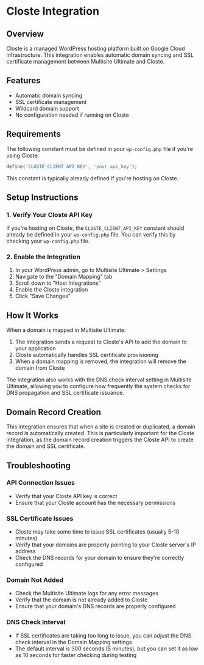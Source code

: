 # Closte Integration

## Overview
Closte is a managed WordPress hosting platform built on Google Cloud infrastructure. This integration enables automatic domain syncing and SSL certificate management between Multisite Ultimate and Closte.

## Features
- Automatic domain syncing
- SSL certificate management
- Wildcard domain support
- No configuration needed if running on Closte

## Requirements
The following constant must be defined in your `wp-config.php` file if you're using Closte:

```php
define('CLOSTE_CLIENT_API_KEY', 'your_api_key');
```

This constant is typically already defined if you're hosting on Closte.

## Setup Instructions

### 1. Verify Your Closte API Key

If you're hosting on Closte, the `CLOSTE_CLIENT_API_KEY` constant should already be defined in your `wp-config.php` file. You can verify this by checking your `wp-config.php` file.

### 2. Enable the Integration

1. In your WordPress admin, go to Multisite Ultimate > Settings
2. Navigate to the "Domain Mapping" tab
3. Scroll down to "Host Integrations"
4. Enable the Closte integration
5. Click "Save Changes"

## How It Works

When a domain is mapped in Multisite Ultimate:

1. The integration sends a request to Closte's API to add the domain to your application
2. Closte automatically handles SSL certificate provisioning
3. When a domain mapping is removed, the integration will remove the domain from Closte

The integration also works with the DNS check interval setting in Multisite Ultimate, allowing you to configure how frequently the system checks for DNS propagation and SSL certificate issuance.

## Domain Record Creation

This integration ensures that when a site is created or duplicated, a domain record is automatically created. This is particularly important for the Closte integration, as the domain record creation triggers the Closte API to create the domain and SSL certificate.

## Troubleshooting

### API Connection Issues
- Verify that your Closte API key is correct
- Ensure that your Closte account has the necessary permissions

### SSL Certificate Issues
- Closte may take some time to issue SSL certificates (usually 5-10 minutes)
- Verify that your domains are properly pointing to your Closte server's IP address
- Check the DNS records for your domain to ensure they're correctly configured

### Domain Not Added
- Check the Multisite Ultimate logs for any error messages
- Verify that the domain is not already added to Closte
- Ensure that your domain's DNS records are properly configured

### DNS Check Interval
- If SSL certificates are taking too long to issue, you can adjust the DNS check interval in the Domain Mapping settings
- The default interval is 300 seconds (5 minutes), but you can set it as low as 10 seconds for faster checking during testing
